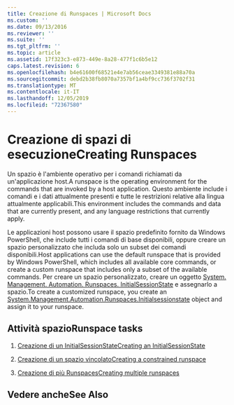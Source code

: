 ```yaml
---
title: Creazione di Runspaces | Microsoft Docs
ms.custom: ''
ms.date: 09/13/2016
ms.reviewer: ''
ms.suite: ''
ms.tgt_pltfrm: ''
ms.topic: article
ms.assetid: 17f323c3-e873-449e-8a28-477f1c6b5e12
caps.latest.revision: 6
ms.openlocfilehash: b4e61600f68521e4e7ab56ceae3349381e88a70a
ms.sourcegitcommit: debd2b38fb8070a7357bf1a4bf9cc736f3702f31
ms.translationtype: MT
ms.contentlocale: it-IT
ms.lasthandoff: 12/05/2019
ms.locfileid: "72367580"
---
```

# <a name="creating-runspaces"></a><span data-ttu-id="2245c-102">Creazione di spazi di esecuzione</span><span class="sxs-lookup"><span data-stu-id="2245c-102">Creating Runspaces</span></span>

<span data-ttu-id="2245c-103">Un spazio è l'ambiente operativo per i comandi richiamati da un'applicazione host.</span><span class="sxs-lookup"><span data-stu-id="2245c-103">A runspace is the operating environment for the commands that are invoked by a host application.</span></span> <span data-ttu-id="2245c-104">Questo ambiente include i comandi e i dati attualmente presenti e tutte le restrizioni relative alla lingua attualmente applicabili.</span><span class="sxs-lookup"><span data-stu-id="2245c-104">This environment includes the commands and data that are currently present, and any language restrictions that currently apply.</span></span>

 <span data-ttu-id="2245c-105">Le applicazioni host possono usare il spazio predefinito fornito da Windows PowerShell, che include tutti i comandi di base disponibili, oppure creare un spazio personalizzato che includa solo un subset dei comandi disponibili.</span><span class="sxs-lookup"><span data-stu-id="2245c-105">Host applications can use the default runspace that is provided by Windows PowerShell, which includes all available core commands, or create a custom runspace that includes only a subset of the available commands.</span></span> <span data-ttu-id="2245c-106">Per creare un spazio personalizzato, creare un oggetto [System. Management. Automation. Runspaces. InitialSessionState](/dotnet/api/System.Management.Automation.Runspaces.InitialSessionState) e assegnarlo a spazio.</span><span class="sxs-lookup"><span data-stu-id="2245c-106">To create a customized runspace, you create an [System.Management.Automation.Runspaces.Initialsessionstate](/dotnet/api/System.Management.Automation.Runspaces.InitialSessionState) object and assign it to your runspace.</span></span>

## <a name="runspace-tasks"></a><span data-ttu-id="2245c-107">Attività spazio</span><span class="sxs-lookup"><span data-stu-id="2245c-107">Runspace tasks</span></span>

1. [<span data-ttu-id="2245c-108">Creazione di un InitialSessionState</span><span class="sxs-lookup"><span data-stu-id="2245c-108">Creating an InitialSessionState</span></span>](./creating-an-initialsessionstate.md)

2. [<span data-ttu-id="2245c-109">Creazione di un spazio vincolato</span><span class="sxs-lookup"><span data-stu-id="2245c-109">Creating a constrained runspace</span></span>](./creating-a-constrained-runspace.md)

3. [<span data-ttu-id="2245c-110">Creazione di più Runspaces</span><span class="sxs-lookup"><span data-stu-id="2245c-110">Creating multiple runspaces</span></span>](./creating-multiple-runspaces.md)

## <a name="see-also"></a><span data-ttu-id="2245c-111">Vedere anche</span><span class="sxs-lookup"><span data-stu-id="2245c-111">See Also</span></span>
